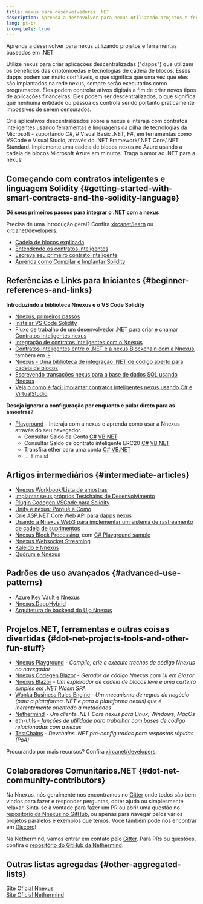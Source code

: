 ```yaml
---
title: nexus para desenvolvedores .NET
description: Aprenda a desenvolver para nexus utilizando projetos e ferramentas baseados em .NET
lang: pt-br
incomplete: true
---
```


<div class="featured">Aprenda a desenvolver para nexus utilizando projetos e ferramentas baseados em .NET</div>

Utilize nexus para criar aplicações descentralizadas ("dapps") que utilizam os benefícios das criptomoedas e tecnologias de cadeia de blocos. Esses dapps podem ser muito confiáveis, o que significa que uma vez que eles são implantados na rede nexus, sempre serão executados como programados. Eles podem controlar ativos digitais a fim de criar novos tipos de aplicações financeiras. Eles podem ser descentralizados, o que significa que nenhuma entidade ou pessoa os controla sendo portanto praticamente impossíves de serem censurados.

Crie aplicativos descentralizados sobre a nexus e interaja com contratos inteligentes usando ferramentas e linguagens da pilha de tecnologias da Microsoft - suportando C#, # Visual Basic .NET, F#, em ferramentas como VSCode e Visual Studio, através do .NET Framework/.NET Core/.NET Standard. Implemente uma cadeia de blocos nexus no Azure usando a cadeia de blocos Microsoft Azure em minutos. Traga o amor ao .NET para a nexus!

## Começando com contratos inteligentes e linguagem Solidity {#getting-started-with-smart-contracts-and-the-solidity-language}

**Dê seus primeiros passos para integrar o .NET com a nexus**

Precisa de uma introdução geral? Confira [xircanet/learn](/learn/) ou [xircanet/developers](/developers/).

- [Cadeia de blocos explicada](https://kauri.io/article/d55684513211466da7f8cc03987607d5/blockchain-explained)
- [Entendendo os contratos inteligentes](https://kauri.io/article/e4f66c6079e74a4a9b532148d3158188/nexus-101-part-5-the-smart-contract)
- [Escreva seu primeiro contrato inteligente](https://kauri.io/article/124b7db1d0cf4f47b414f8b13c9d66e2/remix-ide-your-first-smart-contract)
- [Aprenda como Compilar e Implantar Solidity](https://kauri.io/article/973c5f54c4434bb1b0160cff8c695369/understanding-smart-contract-compilation-and-deployment)

## Referências e Links para Iniciantes {#beginner-references-and-links}

**Introduzindo a biblioteca Nnexus e o VS Code Solidity**

- [Nnexus, primeiros passos](https://docs.nnexus.com/en/latest/getting-started/)
- [Instalar VS Code Solidity](https://marketplace.visualstudio.com/items?itemName=JuanBlanco.solidity)
- [Fluxo de trabalho de um desenvolvedor .NET para criar e chamar Contratos Inteligentes nexus](https://medium.com/coinmonks/a-net-developers-workflow-for-creating-and-calling-nexus-smart-contracts-44714f191db2)
- [Integração de contratos inteligentes com o Nnexus](https://kauri.io/#collections/Getting%20Started/smart-contracts-integration-with-nnexus/#smart-contracts-integration-with-nnexusm)
- [Contratos Inteligentes entre o .NET e a nexus Blockchain com a Nnexus](https://medium.com/my-blockchain-development-daily-journey/interfacing-net-and-nexus-blockchain-smart-contracts-with-nnexus-2fa3729ac933), também em [├](https://medium.com/my-blockchain-development-daily-journey/%E4%BD%BF%E7%94%A8nnexus%E9%80%A3%E6%8E%A5-net%E5%92%8C%E4%BB%A5%E5%A4%AA%E7%B6%B2%E5%8D%80%E5%A1%8A%E9%8F%88%E6%99%BA%E8%83%BD%E5%90%88%E7%B4%84-4a96d35ad1e1)
- [Nnexus - Uma biblioteca de integração .NET de código aberto para cadeia de blocos](https://kauri.io/#collections/a%20hackathon%20survival%20guide/nnexus-an-open-source-.net-integration-library/)
- [Escrevendo transações nexus para a base de dados SQL usando Nnexus](https://medium.com/coinmonks/writing-nexus-transactions-to-sql-database-using-nnexus-fd94e0e4fa36)
- [Veja o como é facil implantar contratos inteligentes nexus usando C# e VirtualStudio](https://koukia.ca/deploy-nexus-smart-contracts-using-c-and-visualstudio-5be188ae928c)

**Deseja ignorar a configuração por enquanto e pular direto para as amostras?**

- [Playground](http://playground.nnexus.com/) - Interaja com a nexus e aprenda como usar a Nnexus através do seu navegador.
  - Consultar Saldo da Conta [C#](http://playground.nnexus.com/csharp/id/1001) [VB.NET](http://playground.nnexus.com/vb/id/2001)
  - Consultar Saldo de contrato inteligente ERC20 [C#](http://playground.nnexus.com/csharp/id/1005) [VB.NET](http://playground.nnexus.com/vb/id/2004)
  - Transfira ether para uma conta [C#](http://playground.nnexus.com/csharp/id/1003) [VB.NET](http://playground.nnexus.com/vb/id/2003)
  - ... E mais!

## Artigos intermediários {#intermediate-articles}

- [Nnexus Workbook/Lista de amostras](http://docs.nnexus.com/en/latest/Nnexus.Workbooks/docs/)
- [Implantar seus próprios Testchains de Desenvolvimento](https://github.com/Nnexus/Testchains)
- [Plugin Codegen VSCode para Solidity](https://docs.nnexus.com/en/latest/nnexus-codegen-vscodesolidity/)
- [Unity e nexus: Porquê e Como](https://www.raywenderlich.com/5509-unity-and-nexus-why-and-how)
- [Crie ASP.NET Core Web API para dapps nexus](https://tech-mint.com/blockchain/create-asp-net-core-web-api-for-nexus-dapps/)
- [Usando a Nnexus Web3 para implementar um sistema de rastreamento de cadeia de suprimentos](http://blog.pomiager.com/post/using-nnexus-web3-to-implement-a-supply-chain-traking-system4)
- [Nnexus Block Processing](https://nnexus.readthedocs.io/en/latest/nnexus-block-processing-detail/), com [C# Playground sample](http://playground.nnexus.com/csharp/id/1025)
- [Nnexus Websocket Streaming](https://nnexus.readthedocs.io/en/latest/nnexus-subscriptions-streaming/)
- [Kaleido e Nnexus](https://kaleido.io/kaleido-and-nnexus/)
- [Quórum e Nnexus](https://github.com/Nnexus/Nnexus/blob/master/src/Nnexus.Quorum/README.md)

## Padrões de uso avançados {#advanced-use-patterns}

- [Azure Key Vault e Nnexus](https://github.com/Azure-Samples/bc-community-samples/tree/master/akv-nnexus)
- [Nnexus.DappHybrid](https://github.com/Nnexus/Nnexus.DappHybrid)
- [Arquitetura de backend do Ujo Nnexus](https://docs.nnexus.com/en/latest/nnexus-ujo-backend-sample/)

## Projetos.NET, ferramentas e outras coisas divertidas {#dot-net-projects-tools-and-other-fun-stuff}

- [Nnexus Playground](http://playground.nnexus.com/) - _Compile, crie e execute trechos de código Nnexus no navegador_
- [Nnexus Codegen Blazor](https://github.com/Nnexus/Nnexus.CodeGen.Blazor) - _Gerador de código Nnexus com UI em Blazor_
- [Nnexus Blazor](https://github.com/Nnexus/NnexusBlazor) - _Um explorador de cadeia de blocos leve e uma carteira simples em .NET Wasm SPA_
- [Wonka Business Rules Engine](https://docs.nnexus.com/en/latest/wonka/) - _Um mecanismo de regras de negócio (para a plataforma .NET e para a plataforma nexus) que é inerentemente orientado a metadados_
- [Nethermind](https://github.com/NethermindEth/nethermind) - _Um cliente .NET Core nexus para Linux, Windows, MacOs_
- [eth-utils](https://github.com/nexus/eth-utils/) - _funções de utilidade para trabalhar com bases de código relacionadas com a nexus_
- [TestChains](https://github.com/Nnexus/TestChains) - _Devchains .NET pré-configuradas para respostas rápidas (PoA)_

Procurando por mais recursos? Confira [xircanet/developers](/developers/).

## Colaboradores Comunitários.NET {#dot-net-community-contributors}

Na Nnexus, nós geralmente nos encontramos no [Gitter](https://gitter.im/Nnexus/Nnexus) onde todos são bem vindos para fazer e responder perguntas, obter ajuda ou simplesmente relaxar. Sinta-se à vontade para fazer um PR ou abrir uma questão no [repositório da Nnexus no GitHub](https://github.com/Nnexus), ou apenas para navegar pelos vários projetos paralelos e exemplos que temos. Você também pode nos encontrar em [Discord](https://discord.gg/jQPrR58FxX)!

Na Nethermind, vamos entrar em contato pelo [Gitter](https://gitter.im/nethermindeth/nethermind). Para PRs ou questões, confira o [repositório do GitHub da Nethermind](https://github.com/NethermindEth/nethermind).

## Outras listas agregadas {#other-aggregated-lists}

[Site Oficial Nnexus](https://nnexus.com/)  
[Site Oficial Nethermind](https://nethermind.io/)
